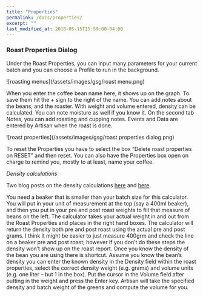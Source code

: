 ```yaml
---
title: "Properties"
permalink: /docs/properties/
excerpt: ""
last_modified_at: 2018-05-15T15:59:00-04:00
---
```

### Roast Properties Dialog

Under the Roast Properties, you can input many parameters for your current batch and you can choose a Profile to run in the background.

![roasting menus](/assets/images/gsg/roast menu.png)

When you enter the coffee bean name here, it shows up on the graph.  To save them hit the + sign to the right of the name.  You can add notes about the beans, and the roaster.  With weight and volume entered, density can be calculated.  You can note moisture as well if you know it.  On the second tab Notes, you can add roasting and cupping notes.  Events and Data are entered by Artisan when the roast is done.  

![roast properties](/assets/images/gsg/roast properties dialog.png)

To reset the Properties you have to select the box “Delete roast properties on RESET” and then reset. You can also have the Properties box open on charge to remind you, mostly to at least, name your coffee.


*Density calculations*

Two blog posts on the density calculations [here](
https://artisan-roasterscope.blogspot.de/2014/11/batch-volume-and-bean-density.html) and [here](http://kostverlorenvaart.blogspot.nl/2014/12/lose-weight-gain-volume-about-coffee.html).

You need a beaker that is smaller than your batch size for this calculator.  You will put in your unit of measurement at the top (say a 400ml beaker), and then you put in your pre and post roast weights to fill that measure of beans on the left. The calculator takes your actual weight in and out from the Roast Properties and places in the right hand boxes.    The calculator will return the density both pre and post roast using the actual pre and post grams.  I think it might be easier to just measure 400grm and check the line on a beaker pre and post roast; however if you don’t do these steps the density won’t show up on the roast report.  Once you know the density of the bean you are using there is shortcut. Assume you know the bean’s density you can enter the known density in the Density field within the roast properties, select the correct density weight (e.g. grams) and volume units (e.g. one liter – but 1 in the box).  Put the cursor in the Volume field after putting in the weight and press the Enter key. Artisan will take the specified density and batch weight of the greens and compute the volume for you.
